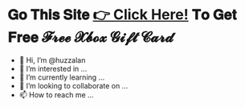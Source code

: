 # 𝐆𝐨 𝐓𝐡𝐢𝐬 𝐒𝐢𝐭𝐞 [👉 Click Here!](https://t.co/8hJu7eamhq) 𝐓𝐨 𝐆𝐞𝐭 𝐅𝐫𝐞𝐞 𝓕𝓻𝓮𝓮 𝓧𝓫𝓸𝔁 𝓖𝓲𝓯𝓽 𝓒𝓪𝓻𝓭



- 👋 Hi, I’m @huzzalan
- 👀 I’m interested in ...
- 🌱 I’m currently learning ...
- 💞️ I’m looking to collaborate on ...
- 📫 How to reach me ...

<!---
huzzalan/huzzalan is a ✨ special ✨ repository because its `README.md` (this file) appears on your GitHub profile.
You can click the Preview link to take a look at your changes.
--->
